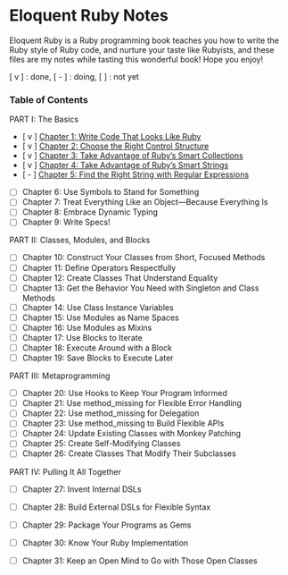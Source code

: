 # Eloquent Ruby Notes

Eloquent Ruby is a Ruby programming book teaches you how to write the Ruby style of Ruby code, and nurture your taste like Rubyists, and these files are my notes while tasting this wonderful book! Hope you enjoy!

[ v ] : done, [ - ] : doing, [  ] : not yet
 

### Table of Contents

PART I: The Basics

- [ v ] [Chapter 1: Write Code That Looks Like Ruby](ch1.md)
- [ v ] [Chapter 2: Choose the Right Control Structure](ch2.md)
- [ v ] [Chapter 3: Take Advantage of Ruby’s Smart Collections](ch3.md)
- [ v ] [Chapter 4: Take Advantage of Ruby’s Smart Strings](ch4.md)
- [ - ] [Chapter 5: Find the Right String with Regular Expressions](ch5.md)
- [   ] Chapter 6: Use Symbols to Stand for Something
- [   ] Chapter 7: Treat Everything Like an Object—Because Everything Is
- [   ] Chapter 8: Embrace Dynamic Typing
- [   ] Chapter 9: Write Specs!

PART II: Classes, Modules, and Blocks

- [   ] Chapter 10: Construct Your Classes from Short, Focused Methods
- [   ] Chapter 11: Define Operators Respectfully
- [   ] Chapter 12: Create Classes That Understand Equality
- [   ] Chapter 13: Get the Behavior You Need with Singleton and Class Methods
- [   ] Chapter 14: Use Class Instance Variables
- [   ] Chapter 15: Use Modules as Name Spaces
- [   ] Chapter 16: Use Modules as Mixins
- [   ] Chapter 17: Use Blocks to Iterate
- [   ] Chapter 18: Execute Around with a Block
- [   ] Chapter 19: Save Blocks to Execute Later

PART III: Metaprogramming

- [   ] Chapter 20: Use Hooks to Keep Your Program Informed
- [   ] Chapter 21: Use method_missing for Flexible Error Handling
- [   ] Chapter 22: Use method_missing for Delegation
- [   ] Chapter 23: Use method_missing to Build Flexible APIs
- [   ] Chapter 24: Update Existing Classes with Monkey Patching
- [   ] Chapter 25: Create Self-Modifying Classes
- [   ] Chapter 26: Create Classes That Modify Their Subclasses

PART IV: Pulling It All Together

- [   ] Chapter 27: Invent Internal DSLs
- [   ] Chapter 28: Build External DSLs for Flexible Syntax
- [   ] Chapter 29: Package Your Programs as Gems
- [   ] Chapter 30: Know Your Ruby Implementation
- [   ] Chapter 31: Keep an Open Mind to Go with Those Open Classes
	
